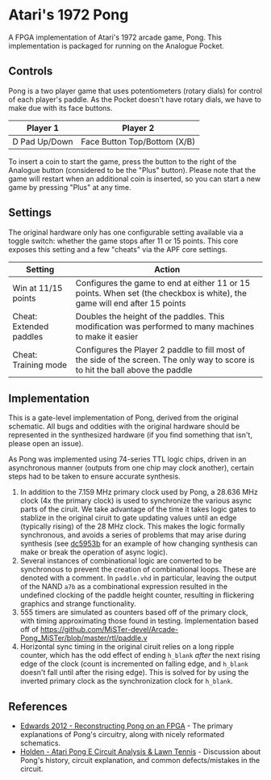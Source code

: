 # Atari's 1972 Pong

A FPGA implementation of Atari's 1972 arcade game, Pong. This implementation is packaged for running on the Analogue Pocket.

## Controls

Pong is a two player game that uses potentiometers (rotary dials) for control of each player's paddle. As the Pocket doesn't have rotary dials, we have to make due with its face buttons.

| Player 1      | Player 2                     |
|---------------|------------------------------|
| D Pad Up/Down | Face Button Top/Bottom (X/B) |

To insert a coin to start the game, press the button to the right of the Analogue button (considered to be the "Plus" button). Please note that the game will restart when an additional coin is inserted, so you can start a new game by pressing "Plus" at any time.

## Settings

The original hardware only has one configurable setting available via a toggle switch: whether the game stops after 11 or 15 points. This core exposes this setting and a few "cheats" via the APF core settings.

| Setting                 | Action                                                                                                                           |
|-------------------------|----------------------------------------------------------------------------------------------------------------------------------|
| Win at 11/15 points     | Configures the game to end at either 11 or 15 points. When set (the checkbox is white), the game will end after 15 points        |
| Cheat: Extended paddles | Doubles the height of the paddles. This modification was performed to many machines to make it easier                            |
| Cheat: Training mode    | Configures the Player 2 paddle to fill most of the side of the screen. The only way to score is to hit the ball above the paddle |

## Implementation

This is a gate-level implementation of Pong, derived from the original schematic. All bugs and oddities with the original hardware should be represented in the synthesized hardware (if you find something that isn't, please open an issue).

As Pong was implemented using 74-series TTL logic chips, driven in an asynchronous manner (outputs from one chip may clock another), certain steps had to be taken to ensure accurate synthesis.

1. In addition to the 7.159 MHz primary clock used by Pong, a 28.636 MHz clock (4x the primary clock) is used to synchronize the various async parts of the ciruit. We take advantage of the time it takes logic gates to stablize in the original ciruit to gate updating values until an edge (typically rising) of the 28 MHz clock. This makes the logic formally synchronous, and avoids a series of problems that may arise during synthesis (see [dc5953b](https://github.com/agg23/analogue-pong/commit/dc5953be54613d9eeb33aa888bffc915d3f99dce) for an example of how changing synthesis can make or break the operation of async logic).
2. Several instances of combinational logic are converted to be synchronous to prevent the creation of combinational loops. These are denoted with a comment. In `paddle.vhd` in particular, leaving the output of the NAND `a7b` as a combinational expression resulted in the undefined clocking of the paddle height counter, resulting in flickering graphics and strange functionality.
3. 555 timers are simulated as counters based off of the primary clock, with timing approximating those found in testing. Implementation based off of https://github.com/MiSTer-devel/Arcade-Pong_MiSTer/blob/master/rtl/paddle.v
4. Horizontal sync timing in the original ciruit relies on a long ripple counter, which has the odd effect of ending `h_blank` _after_ the next rising edge of the clock (count is incremented on falling edge, and `h_blank` doesn't fall until after the rising edge). This is solved for by using the inverted primary clock as the synchronization clock for `h_blank`.

## References

* [Edwards 2012 - Reconstructing Pong on an FPGA](http://www1.cs.columbia.edu/~sedwards/papers/edwards2012reconstructing.pdf) - The primary explanations of Pong's circuitry, along with nicely reformated schematics.
* [Holden - Atari Pong E Circuit Analysis & Lawn Tennis](http://www.pong-story.com/LAWN_TENNIS.pdf) - Discussion about Pong's history, circuit explanation, and common defects/mistakes in the circuit.